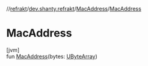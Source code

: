 //[refrakt](../../../index.md)/[dev.shanty.refrakt](../index.md)/[MacAddress](index.md)/[MacAddress](-mac-address.md)

# MacAddress

[jvm]\
fun [MacAddress](-mac-address.md)(bytes: [UByteArray](https://kotlinlang.org/api/latest/jvm/stdlib/kotlin/-u-byte-array/index.html))
